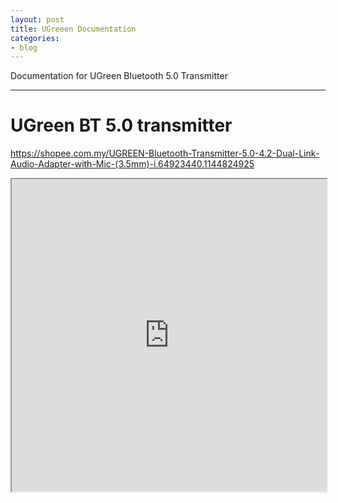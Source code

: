 ```yaml
---
layout: post
title: UGreeen Documentation
categories:
- blog
---
```


Documentation for UGreen Bluetooth 5.0 Transmitter

---
# UGreen BT 5.0 transmitter

https://shopee.com.my/UGREEN-Bluetooth-Transmitter-5.0-4.2-Dual-Link-Audio-Adapter-with-Mic-(3.5mm)-i.64923440.1144824925

<iframe src="https://github.com/leopck/leopck.github.io/raw/master/assets/data/UGreen%20Bluetooth%20transmitter%20documentation.pdf" width="100%" height="500px">
